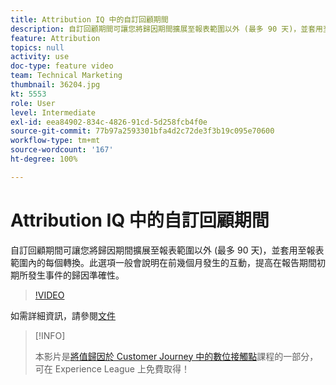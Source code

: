 ```yaml
---
title: Attribution IQ 中的自訂回顧期間
description: 自訂回顧期間可讓您將歸因期間擴展至報表範圍以外 (最多 90 天)，並套用至報表範圍內的每個轉換。此選項一般會說明在前幾個月發生的互動，提高在報告期間初期所發生事件的歸因準確性。
feature: Attribution
topics: null
activity: use
doc-type: feature video
team: Technical Marketing
thumbnail: 36204.jpg
kt: 5553
role: User
level: Intermediate
exl-id: eea84902-834c-4826-91cd-5d258fcb4f0e
source-git-commit: 77b97a2593301bfa4d2c72de3f3b19c095e70600
workflow-type: tm+mt
source-wordcount: '167'
ht-degree: 100%

---
```


# Attribution IQ 中的自訂回顧期間

自訂回顧期間可讓您將歸因期間擴展至報表範圍以外 (最多 90 天)，並套用至報表範圍內的每個轉換。此選項一般會說明在前幾個月發生的互動，提高在報告期間初期所發生事件的歸因準確性。

>[!VIDEO](https://video.tv.adobe.com/v/36204/?quality=12&learn=on)

如需詳細資訊，請參閱[文件](https://experienceleague.adobe.com/docs/analytics/analyze/analysis-workspace/attribution/models.html#lookback-windows)

>[!INFO]
>
> 本影片是[將值歸因於 Customer Journey 中的數位接觸點](https://experienceleague.adobe.com/?recommended=Analytics-U-1-2020.2)課程的一部分，可在 Experience League 上免費取得！
